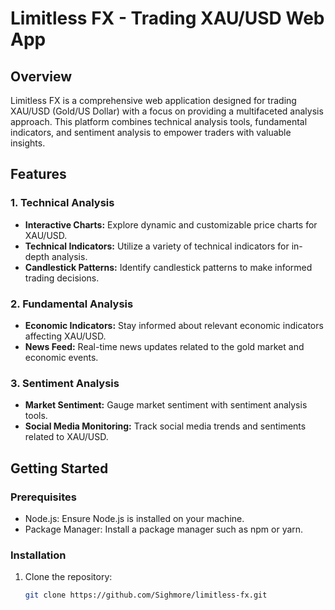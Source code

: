 # Limitless FX - Trading XAU/USD Web App

## Overview

Limitless FX is a comprehensive web application designed for trading XAU/USD (Gold/US Dollar) with a focus on providing a multifaceted analysis approach. This platform combines technical analysis tools, fundamental indicators, and sentiment analysis to empower traders with valuable insights.

## Features

### 1. Technical Analysis

- **Interactive Charts:** Explore dynamic and customizable price charts for XAU/USD.
- **Technical Indicators:** Utilize a variety of technical indicators for in-depth analysis.
- **Candlestick Patterns:** Identify candlestick patterns to make informed trading decisions.

### 2. Fundamental Analysis

- **Economic Indicators:** Stay informed about relevant economic indicators affecting XAU/USD.
- **News Feed:** Real-time news updates related to the gold market and economic events.

### 3. Sentiment Analysis

- **Market Sentiment:** Gauge market sentiment with sentiment analysis tools.
- **Social Media Monitoring:** Track social media trends and sentiments related to XAU/USD.

## Getting Started

### Prerequisites

- Node.js: Ensure Node.js is installed on your machine.
- Package Manager: Install a package manager such as npm or yarn.

### Installation

1. Clone the repository:
   ```bash
   git clone https://github.com/Sighmore/limitless-fx.git

